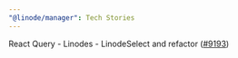 ```yaml
---
"@linode/manager": Tech Stories
---
```


React Query - Linodes - LinodeSelect and refactor ([#9193](https://github.com/linode/manager/pull/9193))
